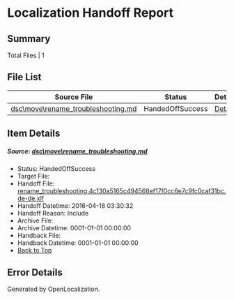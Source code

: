 # <a name='report-top'></a> Localization Handoff Report

## Summary
 Total Files | 1

## File List
 Source File | Status | Details 
 ----------- | ------ | ------- 
 [dsc\move\rename_troubleshooting.md](https://github.com/OpenLocalizationOrg/PowerShell-Docs/blob/2b0179b34bb657e8969c3ce902c006a38c6372a6/dsc/move/rename_troubleshooting.md) | HandedOffSuccess | [Details](#5ccc3e7d7e0616822fead2254b5393cba068803939)

## Item Details
##### <a name='5ccc3e7d7e0616822fead2254b5393cba068803939'></a> Source: [dsc\move\rename_troubleshooting.md](https://github.com/OpenLocalizationOrg/PowerShell-Docs/blob/2b0179b34bb657e8969c3ce902c006a38c6372a6/dsc/move/rename_troubleshooting.md)
* Status: HandedOffSuccess
* Target File: 
* Handoff File: [rename_troubleshooting.4c130a5165c494568ef17f0cc6e7c9fc0caf31bc.de-de.xlf](https://github.com/OpenLocalizationOrg/olhandoff/blob/05354815dae5b001d66f61bad5fcaff08c289b10/ol-handoff/OpenLocalizationOrg/PowerShell-Docs.de-de/master/rename_troubleshooting.4c130a5165c494568ef17f0cc6e7c9fc0caf31bc.de-de.xlf)
* Handoff Datetime: 2016-04-18 03:30:32
* Handoff Reason: Include
* Archive File: 
* Archive Datetime: 0001-01-01 00:00:00
* Handback File: 
* Handback Datetime: 0001-01-01 00:00:00
* [Back to Top](#report-top)


## Error Details

Generated by OpenLocalization.
